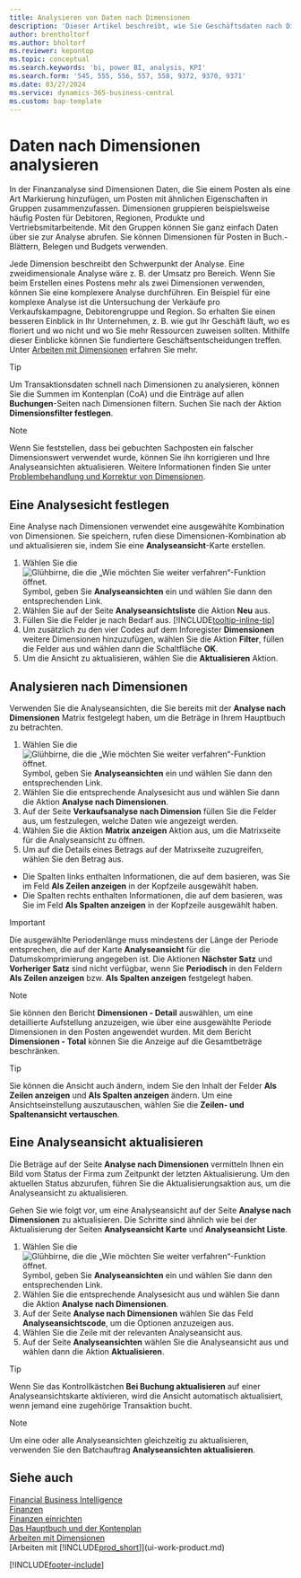 ```yaml
---
title: Analysieren von Daten nach Dimensionen
description: 'Dieser Artikel beschreibt, wie Sie Geschäftsdaten nach Dimensionen analysieren können, um einen besseren Einblick in Ihr Unternehmen zu erhalten.'
author: brentholtorf
ms.author: bholtorf
ms.reviewer: kepontop
ms.topic: conceptual
ms.search.keywords: 'bi, power BI, analysis, KPI'
ms.search.form: '545, 555, 556, 557, 558, 9372, 9370, 9371'
ms.date: 03/27/2024
ms.service: dynamics-365-business-central
ms.custom: bap-template
---
```


# <a name="analyze-data-by-dimensions"></a>Daten nach Dimensionen analysieren

In der Finanzanalyse sind Dimensionen Daten, die Sie einem Posten als eine Art Markierung hinzufügen, um Posten mit ähnlichen Eigenschaften in Gruppen zusammenzufassen. Dimensionen gruppieren beispielsweise häufig Posten für Debitoren, Regionen, Produkte und Vertriebsmitarbeitende. Mit den Gruppen können Sie ganz einfach Daten über sie zur Analyse abrufen. Sie können Dimensionen für Posten in Buch.-Blättern, Belegen und Budgets verwenden.

Jede Dimension beschreibt den Schwerpunkt der Analyse. Eine zweidimensionale Analyse wäre z. B. der Umsatz pro Bereich. Wenn Sie beim Erstellen eines Postens mehr als zwei Dimensionen verwenden, können Sie eine komplexere Analyse durchführen. Ein Beispiel für eine komplexe Analyse ist die Untersuchung der Verkäufe pro Verkaufskampagne, Debitorengruppe und Region. So erhalten Sie einen besseren Einblick in Ihr Unternehmen, z. B. wie gut Ihr Geschäft läuft, wo es floriert und wo nicht und wo Sie mehr Ressourcen zuweisen sollten. Mithilfe dieser Einblicke können Sie fundiertere Geschäftsentscheidungen treffen. Unter [Arbeiten mit Dimensionen](finance-dimensions.md) erfahren Sie mehr.

> [!TIP]
> Um Transaktionsdaten schnell nach Dimensionen zu analysieren, können Sie die Summen im Kontenplan (CoA) und die Einträge auf allen **Buchungen**-Seiten nach Dimensionen filtern. Suchen Sie nach der Aktion **Dimensionsfilter festlegen**.

> [!NOTE]
> Wenn Sie feststellen, dass bei gebuchten Sachposten ein falscher Dimensionswert verwendet wurde, können Sie ihn korrigieren und Ihre Analyseansichten aktualisieren. Weitere Informationen finden Sie unter [Problembehandlung und Korrektur von Dimensionen](finance-troubleshooting-correcting-dimensions.md#changing-dimension-assignments-after-posting).

## <a name="set-up-an-analysis-view"></a>Eine Analysesicht festlegen

Eine Analyse nach Dimensionen verwendet eine ausgewählte Kombination von Dimensionen. Sie speichern, rufen diese Dimensionen-Kombination ab und aktualisieren sie, indem Sie eine **Analyseansicht**-Karte erstellen.

1. Wählen Sie die ![Glühbirne, die die „Wie möchten Sie weiter verfahren“-Funktion öffnet.](media/ui-search/search_small.png "Sagen Sie mir, was Sie tun möchten") Symbol, geben Sie **Analyseansichten** ein und wählen Sie dann den entsprechenden Link.  
2. Wählen Sie auf der Seite **Analyseansichtsliste** die Aktion **Neu** aus.
3. Füllen Sie die Felder je nach Bedarf aus. [!INCLUDE[tooltip-inline-tip](includes/tooltip-inline-tip_md.md)]
4. Um zusätzlich zu den vier Codes auf dem Inforegister **Dimensionen** weitere Dimensionen hinzuzufügen, wählen Sie die Aktion **Filter**, füllen die Felder aus und wählen dann die Schaltfläche **OK**.  
5. Um die Ansicht zu aktualisieren, wählen Sie die **Aktualisieren** Aktion.

## <a name="analyze-by-dimensions"></a>Analysieren nach Dimensionen

Verwenden Sie die Analyseansichten, die Sie bereits mit der **Analyse nach Dimensionen** Matrix festgelegt haben, um die Beträge in Ihrem Hauptbuch zu betrachten.

1. Wählen Sie die ![Glühbirne, die die „Wie möchten Sie weiter verfahren“-Funktion öffnet.](media/ui-search/search_small.png "Sagen Sie mir, was Sie tun möchten") Symbol, geben Sie **Analyseansichten** ein und wählen Sie dann den entsprechenden Link.  
2. Wählen Sie die entsprechende Analysesicht aus und wählen Sie dann die Aktion **Analyse nach Dimensionen**.
3. Auf der Seite **Verkaufsanalyse nach Dimension** füllen Sie die Felder aus, um festzulegen, welche Daten wie angezeigt werden.
4. Wählen Sie die Aktion **Matrix anzeigen** Aktion aus, um die Matrixseite für die Analyseansicht zu öffnen.
5. Um auf die Details eines Betrags auf der Matrixseite zuzugreifen, wählen Sie den Betrag aus.  

- Die Spalten links enthalten Informationen, die auf dem basieren, was Sie im Feld **Als Zeilen anzeigen** in der Kopfzeile ausgewählt haben.  
- Die Spalten rechts enthalten Informationen, die auf dem basieren, was Sie im Feld **Als Spalten anzeigen** in der Kopfzeile ausgewählt haben.

> [!IMPORTANT]  
> Die ausgewählte Periodenlänge muss mindestens der Länge der Periode entsprechen, die auf der Karte **Analyseansicht** für die Datumskomprimierung angegeben ist. Die Aktionen **Nächster Satz** und **Vorheriger Satz** sind nicht verfügbar, wenn Sie **Periodisch** in den Feldern **Als Zeilen anzeigen** bzw. **Als Spalten anzeigen** festgelegt haben.  

> [!NOTE]  
> Sie können den Bericht **Dimensionen - Detail** auswählen, um eine detaillierte Aufstellung anzuzeigen, wie über eine ausgewählte Periode Dimensionen in den Posten angewendet wurden. Mit dem Bericht **Dimensionen - Total** können Sie die Anzeige auf die Gesamtbeträge beschränken.  

> [!TIP]  
> Sie können die Ansicht auch ändern, indem Sie den Inhalt der Felder **Als Zeilen anzeigen** und **Als Spalten anzeigen** ändern. Um eine Ansichtseinstellung auszutauschen, wählen Sie die **Zeilen- und Spaltenansicht vertauschen**.

## <a name="update-an-analysis-view"></a>Eine Analyseansicht aktualisieren

Die Beträge auf der Seite **Analyse nach Dimensionen** vermitteln Ihnen ein Bild vom Status der Firma zum Zeitpunkt der letzten Aktualisierung. Um den aktuellen Status abzurufen, führen Sie die Aktualisierungsaktion aus, um die Analyseansicht zu aktualisieren.

Gehen Sie wie folgt vor, um eine Analyseansicht auf der Seite **Analyse nach Dimensionen** zu aktualisieren. Die Schritte sind ähnlich wie bei der Aktualisierung der Seiten **Analyseansicht Karte** und **Analyseansicht Liste**.  

1. Wählen Sie die ![Glühbirne, die die „Wie möchten Sie weiter verfahren“-Funktion öffnet.](media/ui-search/search_small.png "Sagen Sie mir, was Sie tun möchten") Symbol, geben Sie **Analyseansichten** ein und wählen Sie dann den entsprechenden Link.
2. Wählen Sie die entsprechende Analysesicht aus und wählen Sie dann die Aktion **Analyse nach Dimensionen**.
3. Auf der Seite **Analyse nach Dimensionen** wählen Sie das Feld **Analyseansichtscode**, um die Optionen anzuzeigen aus.  
4. Wählen Sie die Zeile mit der relevanten Analyseansicht aus.  
5. Auf der Seite **Analyseansichten** wählen Sie die Analyseansicht aus und wählen dann die Aktion **Aktualisieren**.  

> [!TIP]  
> Wenn Sie das Kontrollkästchen **Bei Buchung aktualisieren** auf einer Analyseansichtskarte aktivieren, wird die Ansicht automatisch aktualisiert, wenn jemand eine zugehörige Transaktion bucht.

> [!NOTE]  
> Um eine oder alle Analyseansichten gleichzeitig zu aktualisieren, verwenden Sie den Batchauftrag **Analyseansichten aktualisieren**.  

## <a name="see-also"></a>Siehe auch

[Financial Business Intelligence](bi.md)  
[Finanzen](finance.md)  
[Finanzen einrichten](finance-setup-finance.md)  
[Das Hauptbuch und der Kontenplan](finance-general-ledger.md)  
[Arbeiten mit Dimensionen](finance-dimensions.md)  
[Arbeiten mit [!INCLUDE[prod_short](includes/prod_short.md)]](ui-work-product.md)  

[!INCLUDE[footer-include](includes/footer-banner.md)]
